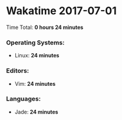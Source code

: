 # Wakatime 2017-07-01

Time Total: **0 hours 24 minutes**

### Operating Systems:
- Linux: **24 minutes** 

### Editors:
- Vim: **24 minutes** 

### Languages:
- Jade: **24 minutes** 

